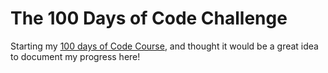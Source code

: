 # The 100 Days of Code Challenge

Starting my [100 days of Code Course](https://www.udemy.com/share/103IHM3@rzEvGYVsRN4j7JPodarP92VNnpuzSy-ndSn_MvYOVTAPzphOiujHfPYGtgCGnv0P/), and thought it would be a great idea to document my progress here! 


